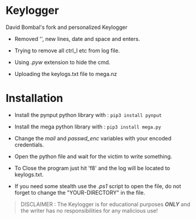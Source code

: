 # Keylogger

David Bombal's fork and personalized Keylogger

- Removed '', new lines, date and space and enters.

- Trying to remove all ctrl_l etc from log file.

- Using *.pyw* extension to hide the cmd.

- Uploading the keylogs.txt file to mega.nz

# Installation

- Install the pynput python library with :
```pip3 install pynput``` 

- Install the mega python library with :
```pip3 install mega.py```

- Change the *mail* and *passwd_enc* variables with your encoded credentials.

- Open the python file and wait for the victim to write something.

- To Close the program just hit 'f8' and the log will be located to keylogs.txt.

- If you need some stealth use the *.ps1* script to open the file, do not forget to change the "YOUR-DIRECTORY" in the file. 

>DISCLAIMER : The Keylogger is for educational purposes ***ONLY*** and the writer has no responsibilities for any malicious use!
